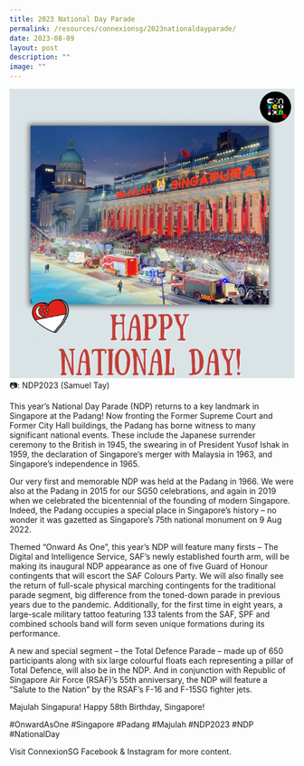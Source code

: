 ```yaml
---
title: 2023 National Day Parade
permalink: /resources/connexionsg/2023nationaldayparade/
date: 2023-08-09
layout: post
description: ""
image: ""
---
```

![](/images/connexionsg/2023/ndp%202023.PNG)
📷: NDP2023 (Samuel Tay)

This year’s National Day Parade (NDP) returns to a key landmark in Singapore at the Padang! Now fronting the Former Supreme Court and Former City Hall buildings, the Padang has borne witness to many significant national events. These include the Japanese surrender ceremony to the British in 1945, the swearing in of President Yusof Ishak in 1959, the declaration of Singapore’s merger with Malaysia in 1963, and Singapore’s independence in 1965.

Our very first and memorable NDP was held at the Padang in 1966. We were also at the Padang in 2015 for our SG50 celebrations, and again in 2019 when we celebrated the bicentennial of the founding of modern Singapore. Indeed, the Padang occupies a special place in Singapore’s history – no wonder it was gazetted as Singapore’s 75th national monument on 9 Aug 2022.

Themed “Onward As One”, this year’s NDP will feature many firsts – The Digital and Intelligence Service, SAF’s newly established fourth arm, will be making its inaugural NDP appearance as one of five Guard of Honour contingents that will escort the SAF Colours Party. We will also finally see the return of full-scale physical marching contingents for the traditional parade segment, big difference from the toned-down parade in previous years due to the pandemic. Additionally, for the first time in eight years, a large-scale military tattoo featuring 133 talents from the SAF, SPF and combined schools band will form seven unique formations during its performance.

A new and special segment – the Total Defence Parade – made up of 650 participants along with six large colourful floats each representing a pillar of Total Defence, will also be in the NDP. And in conjunction with Republic of Singapore Air Force (RSAF)’s 55th anniversary, the NDP will feature a “Salute to the Nation” by the RSAF’s F-16 and F-15SG fighter jets.

Majulah Singapura! Happy 58th Birthday, Singapore!

#OnwardAsOne #Singapore #Padang #Majulah #NDP2023 #NDP #NationalDay

Visit ConnexionSG Facebook & Instagram for more content.